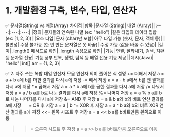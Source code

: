 # 1. 개발환경 구축, 변수, 타입, 연산자

✅ 문자열(String) vs 배열(Array) 차이점
|항목	|문자열 (String)|	배열 (Array)|
|:---:|:---:|:---:|
|정의|	문자들의 연속된 나열 (ex: "hello")	|같은 타입의 데이터 집합 (ex: [1, 2, 3])|
|요소 타입|	문자 (char)만 포함|	아무 타입 가능 (숫자, 문자, 객체 등)|
|불변성|	수정 불가능 (한 번 만든 문자열은 못 바꿈)|	수정 가능 (값을 바꿀 수 있음)|
|길이|	.length() 메서드로 확인|	.length 속성으로 확인|
|기능|	연결, 잘라내기, 검색, 치환 등 문자열 전용| 기능 풍부	반복, 정렬, 탐색 등 배열 전용 기능 제공|
|예시(Java)|	"hello"|	int[] arr = {1, 2, 3}|


✅ 2. 자주 쓰는 복합 대입 연산자 모음
연산자	의미	풀어쓴 식	설명
+=	더해서 저장	a = a + b	a에 b를 더한 결과를 다시 a에 저장
-=	빼서 저장	a = a - b	a에서 b를 뺀 결과를 다시 a에 저장
*=	곱해서 저장	a = a * b	a에 b를 곱한 결과를 다시 a에 저장
/=	나눠서 저장	a = a / b	a를 b로 나눈 결과를 다시 a에 저장
%=	나머지 저장	a = a % b	a를 b로 나눈 나머지를 다시 a에 저장
&=	AND 후 저장	a = a & b	a와 b의 비트 연산 결과를 a에 저장
`	=`	OR 후 저장	a = a | b
^=	XOR 후 저장	a = a ^ b	a와 b의 비트 XOR 연산 결과를 a에 저장
<<=	왼쪽 시프트 후 저장	a = a << b	a를 b비트만큼 왼쪽으로 이동
>>=	오른쪽 시프트 후 저장	a = a >> b	a를 b비트만큼 오른쪽으로 이동
